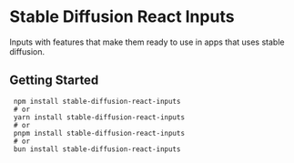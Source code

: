 # Stable Diffusion React Inputs

Inputs with features that make them ready to use in apps that uses stable diffusion.

## Getting  Started
```
 npm install stable-diffusion-react-inputs
 # or
 yarn install stable-diffusion-react-inputs
 # or
 pnpm install stable-diffusion-react-inputs
 # or
 bun install stable-diffusion-react-inputs
``` 